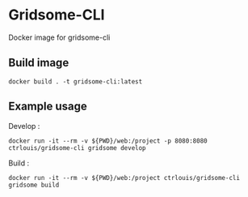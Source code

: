 # Gridsome-CLI

Docker image for gridsome-cli

## Build image
```
docker build . -t gridsome-cli:latest
```

## Example usage

Develop :
```
docker run -it --rm -v ${PWD}/web:/project -p 8080:8080 ctrlouis/gridsome-cli gridsome develop
```

Build :
```
docker run -it --rm -v ${PWD}/web:/project ctrlouis/gridsome-cli gridsome build
```